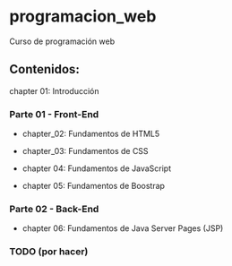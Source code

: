 # programacion_web
Curso de programación web

## Contenidos:

chapter 01: Introducción

### Parte 01 - Front-End
  * chapter_02: Fundamentos de HTML5
  
  * chapter_03: Fundamentos de CSS
  
  * chapter 04: Fundamentos de JavaScript
  
  * chapter 05: Fundamentos de Boostrap
  

### Parte 02 - Back-End
  * chapter 06: Fundamentos de Java Server Pages (JSP)
  
### TODO (por hacer)
